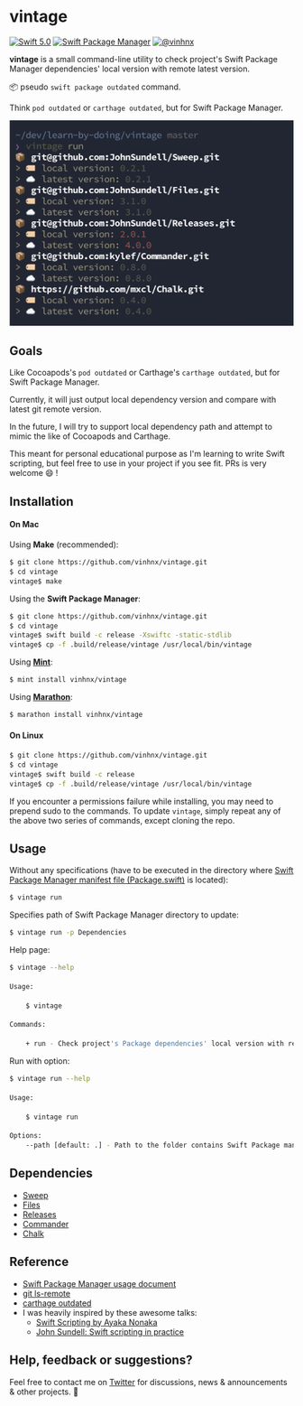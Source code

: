 # vintage

[![Swift 5.0](https://img.shields.io/badge/swift-5.0-orange.svg)](#)
[![Swift Package Manager](https://img.shields.io/badge/spm-compatible-brightgreen.svg?style=flat)](https://swift.org/package-manager)
[![@vinhnx](https://img.shields.io/badge/contact-%40vinhnx-blue.svg)](https://twitter.com/vinhnx)

**vintage** is a small command-line utility to check project's Swift Package Manager dependencies' local version with remote latest version. 

📦 pseudo `swift package outdated` command. 

Think `pod outdated` or `carthage outdated`, but for Swift Package Manager. 

![screenshot](screenshots/run_demo.png)

## Goals

Like Cocoapods's `pod outdated` or Carthage's `carthage outdated`, but for Swift Package Manager.

Currently, it will just output local dependency version and compare with latest git remote version. 

In the future, I will try to support local dependency path and attempt to mimic the like of Cocoapods and Carthage.

This meant for personal educational purpose as I'm learning to write Swift scripting, but feel free to use in your project if you see fit. PRs is very welcome 😄 !

## Installation

#### On Mac

Using **Make** (recommended):

```bash
$ git clone https://github.com/vinhnx/vintage.git
$ cd vintage
vintage$ make
```

Using the **Swift Package Manager**:

```bash
$ git clone https://github.com/vinhnx/vintage.git
$ cd vintage
vintage$ swift build -c release -Xswiftc -static-stdlib
vintage$ cp -f .build/release/vintage /usr/local/bin/vintage
 ```
 
Using **[Mint](https://github.com/yonaskolb/mint)**:

```bash
$ mint install vinhnx/vintage
```

Using **[Marathon](https://github.com/JohnSundell/Marathon)**:

```bash
$ marathon install vinhnx/vintage
```

#### On Linux

```bash
$ git clone https://github.com/vinhnx/vintage.git
$ cd vintage
vintage$ swift build -c release
vintage$ cp -f .build/release/vintage /usr/local/bin/vintage
```

If you encounter a permissions failure while installing, you may need to prepend sudo to the commands. To update `vintage`, simply repeat any of the above two series of commands, except cloning the repo.

## Usage

Without any specifications (have to be executed in the directory where [Swift Package Manager manifest file (Package.swift)](https://github.com/apple/swift-package-manager/blob/master/Documentation/Usage.md) is located):

```bash
$ vintage run
```

Specifies path of Swift Package Manager directory to update:

```bash
$ vintage run -p Dependencies
```

Help page:

```bash
$ vintage --help

Usage:

    $ vintage

Commands:

    + run - Check project's Package dependencies' local version with remote latest version.
```

Run with option:

```bash
$ vintage run --help

Usage:

    $ vintage run

Options:
    --path [default: .] - Path to the folder contains Swift Package manifest file (Package.swift).
```

## Dependencies

+ [Sweep](https://github.com/JohnSundell/Sweep)
+ [Files](https://github.com/JohnSundell/Files)
+ [Releases](https://github.com/JohnSundell/Releases)
+ [Commander](https://github.com/kylef/Commander)
+ [Chalk](https://github.com/mxcl/Chalk)

## Reference

+ [Swift Package Manager usage document](https://github.com/apple/swift-package-manager/blob/master/Documentation/Usage.md#create-a-package)
+ [git ls-remote](https://git-scm.com/docs/git-ls-remote.html)
+ [carthage outdated](https://github.com/Carthage/Carthage/blob/master/Source/carthage/Outdated.swift)
+ I was heavily inspired by these awesome talks:
  + [Swift Scripting by Ayaka Nonaka](https://academy.realm.io/posts/swift-scripting/)
  + [John Sundell: Swift scripting in practice](https://www.youtube.com/watch?v=PFdh5G3BJqM)

## Help, feedback or suggestions?

Feel free to contact me on [Twitter](https://twitter.com/vinhnx) for discussions, news & announcements & other projects. :rocket:
